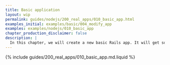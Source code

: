 ```yaml
---
title: Basic application
layout: wip
permalink: guides/nodejs/200_real_apps/010_basic_app.html
examples_initial: examples/basic/004_modify_app
examples: examples/nodejs/010_basic_app
chapter_production_disclaimer: false
description: |
  In this chapter, we will create a new basic Rails app. It will get some new functionality with each new chapter, eventually resembling the real-life app that incorporates the best practices for organizing applications and CI/CD with werf.
---
```


{% include guides/200_real_apps/010_basic_app.md.liquid %}
